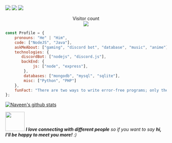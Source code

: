 [![](https://img.shields.io/badge/___Facebook-ltin.dev-0458FB?style=for-the-badge&logo=facebook)](https://www.facebook.com/ltin.dev/)
[![](https://img.shields.io/badge/__Discord-CCS__LT%239103-0147FB?style=for-the-badge&logo=discord)](https://discord.com)
[![](https://img.shields.io/badge/__Gmail-ngolamtinzk@gmail.com-FB5A00?style=for-the-badge&logo=gmail)](https://mail.google.com/mail/u/0/?tab=km#inbox)

<p align="center"> 
  Visitor count<br>
  <img src="https://profile-counter.glitch.me/ccs-lt/count.svg" />
</p>



```javascript
const Profile = {
    pronouns: "He" | "Him",
    code: ["NodeJS", "Java"],
    askMeAbout: ["gaming", "discord bot", "database", "music", "anime"],
    technologies: {
       discordBot: ["nodejs", "discord.js"],
       backEnd: {
            js: ["node", "express"],
        },
        databases: ["mongodb", "mysql", "sqlite"],
        misc: ["Python", "PHP"]
    },
    funFact: "There are two ways to write error-free programs; only the third one works"
};
```

[![Naveen's github stats](https://github-readme-stats.vercel.app/api?username=ccs-lt&show_icons=true&theme=cobalt&count_private=true&hide=["contribs","issues"])](https://github.com/ccs-lt)

<img src="https://imgur.com/AcOvzWW" width="60"> <em><b>I love connecting with different people</b> so if you want to say <b>hi, I'll be happy to meet you more!</b> :)</em>
